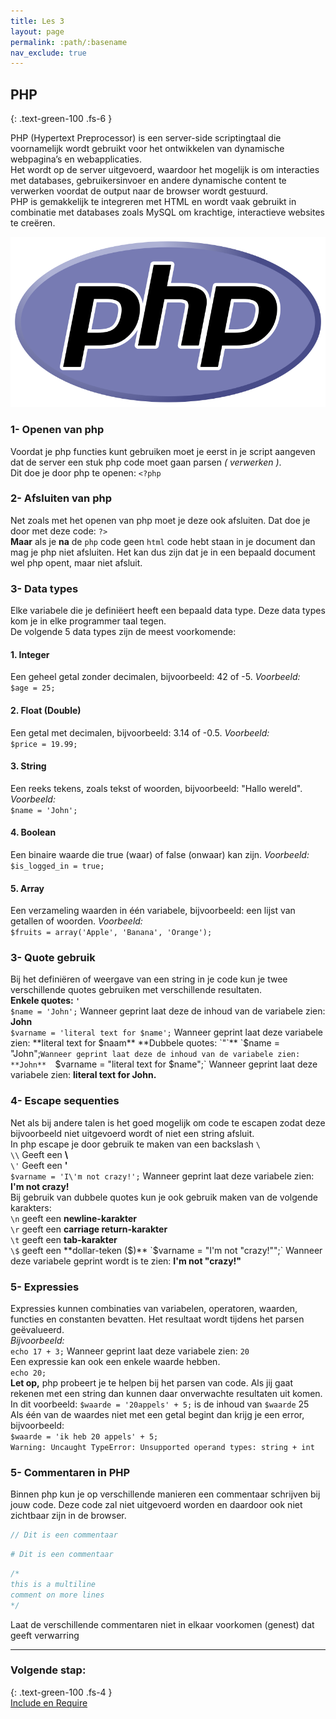 ```yaml
---
title: Les 3
layout: page
permalink: :path/:basename
nav_exclude: true
---
```


## PHP
{: .text-green-100 .fs-6 }

PHP (Hypertext Preprocessor) is een server-side scriptingtaal die voornamelijk wordt gebruikt voor het ontwikkelen van dynamische webpagina’s en webapplicaties.  
Het wordt op de server uitgevoerd, waardoor het mogelijk is om interacties met databases, gebruikersinvoer en andere dynamische content te verwerken voordat de output naar de browser wordt gestuurd.  
PHP is gemakkelijk te integreren met HTML en wordt vaak gebruikt in combinatie met databases zoals MySQL om krachtige, interactieve websites te creëren.

![PHP-logo.png](images/PHP-logo.png)

### 1- Openen van php
Voordat je php functies kunt gebruiken moet je eerst in je script aangeven dat de server een stuk php code moet gaan parsen _( verwerken )_.  
Dit doe je door php te openen: `<?php`

### 2- Afsluiten van php
Net zoals met het openen van php moet je deze ook afsluiten.
Dat doe je door met deze code: `?>`  
**Maar** als je **na** de `php` code geen `html` code hebt staan in je document dan mag je php niet afsluiten.  Het kan dus zijn dat je in een bepaald document wel php opent, maar niet afsluit.  

### 3- Data types
Elke variabele die je definiëert heeft een bepaald data type. Deze data types kom je in elke programmer taal tegen.  
De volgende 5 data types zijn de meest voorkomende:
#### 1.	Integer
Een geheel getal zonder decimalen, bijvoorbeeld: 42 of -5.
_Voorbeeld:_  
`$age = 25;`
#### 2.	Float (Double)
Een getal met decimalen, bijvoorbeeld: 3.14 of -0.5.
_Voorbeeld:_  
`$price = 19.99;`
#### 3. String
Een reeks tekens, zoals tekst of woorden, bijvoorbeeld: "Hallo wereld".
_Voorbeeld:_  
`$name = 'John';`
#### 4. Boolean
Een binaire waarde die true (waar) of false (onwaar) kan zijn.
_Voorbeeld:_  
`$is_logged_in = true;`
#### 5. Array
Een verzameling waarden in één variabele, bijvoorbeeld: een lijst van getallen of woorden.
_Voorbeeld:_  
`$fruits = array('Apple', 'Banana', 'Orange');`

### 3- Quote gebruik
Bij het definiëren of weergave van een string in je code kun je twee verschillende quotes gebruiken met verschillende resultaten.  
**Enkele quotes: `'`**   
`$name = 'John';` Wanneer geprint laat deze de inhoud van de variabele zien: **John**  
`$varname = 'literal text for $name';` Wanneer geprint laat deze variabele zien: **literal text for $naam**  
**Dubbele quotes: `"`**  
`$name = "John";` Wanneer geprint laat deze de inhoud van de variabele zien: **John**  
`$varname = "literal text for $name";` Wanneer geprint laat deze variabele zien: **literal text for John.**  

### 4- Escape sequenties
Net als bij andere talen is het goed mogelijk om code te escapen zodat deze bijvoorbeeld niet uitgevoerd wordt of niet een string afsluit.  
In php escape je door gebruik te maken van een backslash `\`  
`\\` Geeft een **\\**  
`\'` Geeft een **'**  
`$varname = 'I\'m not crazy!';` Wanneer geprint laat deze variabele zien: **I'm not crazy!**  
Bij gebruik van dubbele quotes kun je ook gebruik maken van de volgende karakters:  
`\n` geeft een **newline-karakter**  
`\r` geeft een **carriage return-karakter**  
`\t` geeft een **tab-karakter**  
`\$` geeft een **dollar-teken ($)**  
`$varname = "I'm not \"crazy!\"";` Wanneer deze variabele geprint wordt is te zien: **I'm not "crazy!"**

### 5- Expressies 
Expressies kunnen combinaties van variabelen, operatoren, waarden, functies en constanten bevatten. Het resultaat wordt tijdens het parsen geëvalueerd.  
_Bijvoorbeeld:_  
`echo 17 + 3;` Wanneer geprint laat deze variabele zien: `20`  
Een expressie kan ook een enkele waarde hebben.  
`echo 20;`  
**Let op,** php probeert je te helpen bij het parsen van code. Als jij gaat rekenen met een string dan kunnen daar onverwachte resultaten uit komen.  
In dit voorbeeld: `$waarde = '20appels' + 5;`
is de inhoud van `$waarde` 25  
Als één van de waardes niet met een getal begint dan krijg je een error, bijvoorbeeld:   
`$waarde = 'ik heb 20 appels' + 5;`  
`Warning: Uncaught TypeError: Unsupported operand types: string + int`


### 5- Commentaren in PHP
Binnen php kun je op verschillende manieren een commentaar schrijven bij jouw code.  Deze code zal niet uitgevoerd worden en daardoor ook niet zichtbaar zijn in de browser.  
```php
// Dit is een commentaar
```
```php
# Dit is een commentaar
```
```php
/*
this is a multiline
comment on more lines
*/
```
Laat de verschillende commentaren niet in elkaar voorkomen (genest) dat geeft verwarring



---
### Volgende stap:
{: .text-green-100 .fs-4 }  
[Include en Require](include_require)